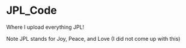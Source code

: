 # JPL_Code

Where I upload everything JPL!

Note JPL stands for Joy, Peace, and Love (I did not come up with this)
